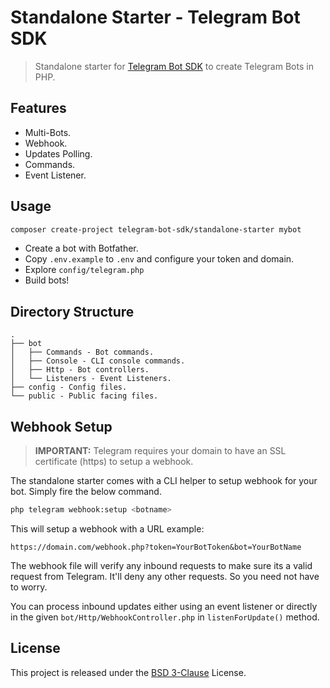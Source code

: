 # Standalone Starter - Telegram Bot SDK

> Standalone starter for [Telegram Bot SDK](https://github.com/telegram-bot-sdk/telegram-bot-sdk) to create Telegram Bots in PHP.

## Features

- Multi-Bots.
- Webhook.
- Updates Polling.
- Commands.
- Event Listener.

## Usage

```bash
composer create-project telegram-bot-sdk/standalone-starter mybot
```

- Create a bot with Botfather.
- Copy `.env.example` to `.env` and configure your token and domain.
- Explore `config/telegram.php`
- Build bots!

## Directory Structure

```
.
├── bot
│   ├── Commands - Bot commands.
│   ├── Console - CLI console commands.
│   ├── Http - Bot controllers.
│   └── Listeners - Event Listeners.
├── config - Config files.
└── public - Public facing files.
```

## Webhook Setup

> **IMPORTANT:** Telegram requires your domain to have an SSL certificate (https) to setup a webhook.

The standalone starter comes with a CLI helper to setup webhook for your bot. Simply fire the below command.

```bash
php telegram webhook:setup <botname>
```

This will setup a webhook with a URL example:

```
https://domain.com/webhook.php?token=YourBotToken&bot=YourBotName
```

The webhook file will verify any inbound requests to make sure its a valid request from Telegram.
It'll deny any other requests. So you need not have to worry.

You can process inbound updates either using an event listener or directly in the given `bot/Http/WebhookController.php` in `listenForUpdate()` method.

## License

This project is released under the [BSD 3-Clause](LICENSE.md) License.
